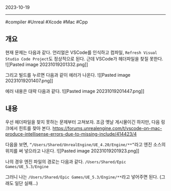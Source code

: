 

2023-10-19

----
#compiler #Unreal #Xcode #Mac #Cpp 

## 개요
현재 문제는 다음과 같다.
언리얼은 VSCode를 인식하고 컴파일, `Refresh Visual Studio Code Project`도 정상적으로 된다.
근데 VSCode가 헤더파일을 찾질 못한다.
![[Pasted image 20231019201332.png]]

그리고 빌드를 누르면 다음과 같이 에러가 나온다.
![[Pasted image 20231019201407.png]]

에러 내용은 대략 다음과 같다.
![[Pasted image 20231019201447.png]]

## 내용
우선 헤더파일을 찾지 못하는 문제부터 고쳐보자.
조금 옛날 게시물이긴 하지만, 다음 링크에서 힌트를 찾아 본다.
https://forums.unrealengine.com/t/vscode-on-mac-produce-intellisense-errors-due-to-missing-include/414423/4

다음을 보면, `“/Users/Shared/UnrealEngine/UE_4.20/Engine/**”`라고 엔진 소스의 위치를 써 넣으라고 나온다.
![[Pasted image 20231019201923.png]]

나의 경우 엔진 파일의 경로는 다음과 같다.
`/Users/Shared/Epic Games/UE_5.3/Engine`

그러니 나는 `/Users/Shared/Epic Games/UE_5.3/Engine/**`라고 넣어주면 된다.
(그래도 일단 실패...)